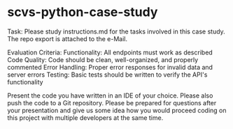 # scvs-python-case-study
Task: Please study instructions.md for the tasks involved in this case study. The repo export is attached to the e-Mail.

Evaluation Criteria:
Functionality: All endpoints must work as described
Code Quality: Code should be clean, well-organized, and properly commented
Error Handling: Proper error responses for invalid data and server errors
Testing: Basic tests should be written to verify the API's functionality

Present the code you have written in an IDE of your choice. Please also push the code to a Git repository. Please be prepared for questions after 
your presentation and give us some idea how you would proceed coding on this project with multiple developers at the same time.
